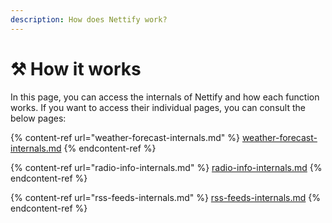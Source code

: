 ```yaml
---
description: How does Nettify work?
---
```


# ⚒ How it works

In this page, you can access the internals of Nettify and how each function works. If you want to access their individual pages, you can consult the below pages:

{% content-ref url="weather-forecast-internals.md" %}
[weather-forecast-internals.md](weather-forecast-internals.md)
{% endcontent-ref %}

{% content-ref url="radio-info-internals.md" %}
[radio-info-internals.md](radio-info-internals.md)
{% endcontent-ref %}

{% content-ref url="rss-feeds-internals.md" %}
[rss-feeds-internals.md](rss-feeds-internals.md)
{% endcontent-ref %}
